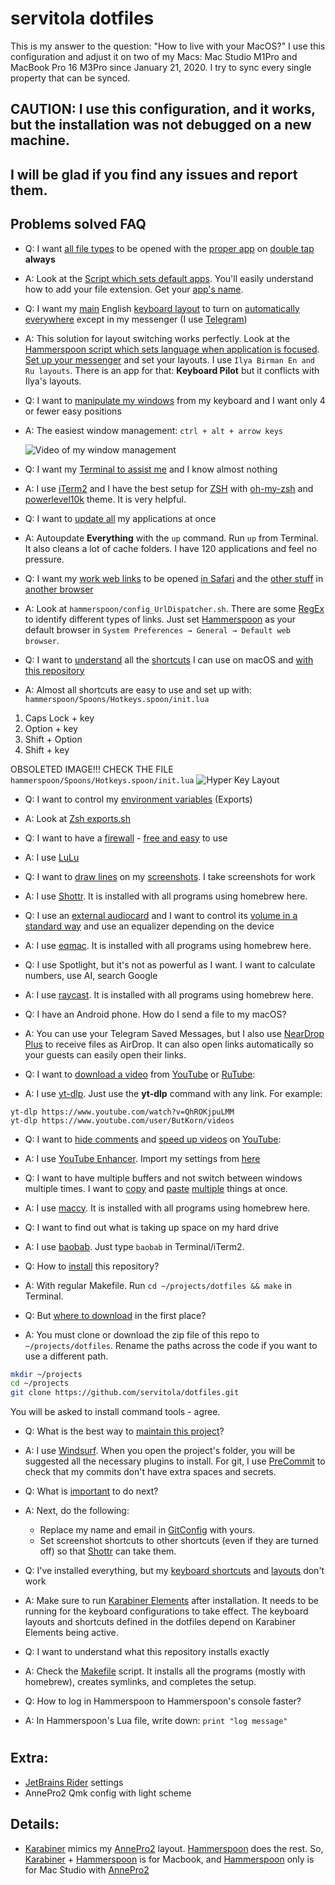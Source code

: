 # servitola dotfiles
This is my answer to the question: "How to live with your MacOS?"
I use this configuration and adjust it on two of my Macs: Mac Studio M1Pro and MacBook Pro 16 M3Pro since January 21, 2020. I try to sync every single property that can be synced.

## CAUTION: I use this configuration, and it works, but the installation was not debugged on a new machine.
## I will be glad if you find any issues and report them.
## Problems solved FAQ

* Q: I want <ins>all file types</ins> to be opened with the <ins>proper app</ins> on <ins>double tap</ins> **always**
* A: Look at the [Script which sets default apps](https://github.com/servitola/dotfiles/blob/master/macos/set_default_apps.sh). You'll easily understand how to add your file extension. Get your [app's name](https://stackoverflow.com/a/39464824/817396).

* Q: I want my <ins>main</ins> English <ins>keyboard layout</ins> to turn on <ins>automatically everywhere</ins> except in my messenger (I use [Telegram](https://telegram.org/))
* A: This solution for layout switching works perfectly. Look at the [Hammerspoon script which sets language when application is focused](https://github.com/servitola/dotfiles/blob/master/hammerspoon/set_language_on_app_focused.lua). [Set up your messenger](https://stackoverflow.com/a/39464824/817396) and set your layouts. I use `Ilya Birman En and Ru layouts`. There is an app for that: **Keyboard Pilot** but it conflicts with Ilya's layouts.

* Q: I want to <ins>manipulate my windows</ins> from my keyboard and I want only 4 or fewer easy positions
* A: The easiest window management: `ctrl + alt + arrow keys`

     ![Video of my window management](https://i.imgur.com/crdP0bi.gif)

* Q: I want my <ins>Terminal to assist me</ins> and I know almost nothing
* A: I use [iTerm2](https://iterm2.com/) and I have the best setup for [ZSH](https://www.wikiwand.com/en/Z_shell) with [oh-my-zsh](https://ohmyz.sh/) and [powerlevel10k](https://github.com/romkatv/powerlevel10k) theme. It is very helpful.

* Q: I want to <ins>update all</ins> my applications at once
* A: Autoupdate **Everything** with the `up` command. Run `up` from Terminal. It also cleans a lot of cache folders. I have 120 applications and feel no pressure.

* Q: I want my <ins>work web links</ins> to be opened <ins>in Safari</ins> and the <ins>other stuff</ins> in <ins>another browser</ins>
* A: Look at `hammerspoon/config_UrlDispatcher.sh`. There are some [RegEx](https://www.wikiwand.com/en/Regular_expression) to identify different types of links. Just set [Hammerspoon](hammerspoon.org/) as your default browser in `System Preferences → General → Default web browser`.

* Q: I want to <ins>understand</ins> all the <ins>shortcuts</ins> I can use on macOS and <ins>with this repository</ins>
* A: Almost all shortcuts are easy to use and set up with: `hammerspoon/Spoons/Hotkeys.spoon/init.lua`

1. Caps Lock + key
1. Option + key
1. Shift + Option
1. Shift + key

OBSOLETED IMAGE!!! CHECK THE FILE `hammerspoon/Spoons/Hotkeys.spoon/init.lua`
![Hyper Key Layout](https://i.imgur.com/37uyo3Z.jpg)

* Q: I want to control my <ins>environment variables</ins> (Exports)
* A: Look at [Zsh exports.sh](https://github.com/servitola/dotfiles/blob/master/zsh/exports.sh)

* Q: I want to have a <ins>firewall</ins> - <ins>free and easy</ins> to use
* A: I use [LuLu](https://objective-see.org/products/lulu.html)

* Q: I want to <ins>draw lines</ins> on my <ins>screenshots</ins>. I take screenshots for work
* A: I use [Shottr](https://shottr.cc/). It is installed with all programs using homebrew here.

* Q: I use an <ins>external audiocard</ins> and I want to control its <ins>volume in a standard way</ins> and use an equalizer depending on the device
* A: I use [eqmac](https://eqmac.app/). It is installed with all programs using homebrew here.

* Q: I use Spotlight, but it's not as powerful as I want. I want to calculate numbers, use AI, search Google
* A: I use [raycast](https://www.raycast.com/). It is installed with all programs using homebrew here.

* Q: I have an Android phone. How do I send a file to my macOS?
* A: You can use your Telegram Saved Messages, but I also use [NearDrop Plus](https://github.com/XRayAdamo/NearDrop) to receive files as AirDrop. It can also open links automatically so your guests can easily open their links.

* Q: I want to <ins>download a video</ins> from <ins>YouTube</ins> or <ins>RuTube</ins>:
* A: I use [yt-dlp](https://github.com/yt-dlp/yt-dlp). Just use the **yt-dlp** command with any link. For example:
```
yt-dlp https://www.youtube.com/watch?v=QhROKjpuLMM
yt-dlp https://www.youtube.com/user/ButKorn/videos
```

* Q: I want to <ins>hide comments</ins> and <ins>speed up videos</ins> on <ins>YouTube</ins>:
* A: I use [YouTube Enhancer](https://addons.mozilla.org/en-US/firefox/addon/enhancer-for-youtube/). Import my settings from [here](https://github.com/servitola/dotfiles/tree/master/youtube-enhancer)

* Q: I want to have multiple buffers and not switch between windows multiple times. I want to <ins>copy</ins> and <ins>paste</ins> <ins>multiple</ins> things at once.
* A: I use [maccy](https://maccy.app/). It is installed with all programs using homebrew here.

* Q: I want to find out what is taking up space on my hard drive
* A: I use [baobab](https://wiki.gnome.org/action/show/Apps/DiskUsageAnalyzer?action=show&redirect=Apps%2FBaobab). Just type `baobab` in Terminal/iTerm2.

* Q: How to <ins>install</ins> this repository?
* A: With regular Makefile. Run ```cd ~/projects/dotfiles && make``` in Terminal.

* Q: But <ins>where to download</ins> in the first place?
* A: You must clone or download the zip file of this repo to `~/projects/dotfiles`. Rename the paths across the code if you want to use a different path.
```bash
mkdir ~/projects
cd ~/projects
git clone https://github.com/servitola/dotfiles.git
```
You will be asked to install command tools - agree.

* Q: What is the best way to <ins>maintain this project</ins>?
* A: I use [Windsurf](https://codeium.com/windsurf). When you open the project's folder, you will be suggested all the necessary plugins to install. For git, I use [PreCommit](https://pre-commit.com/) to check that my commits don't have extra spaces and secrets.

* Q: What is <ins>important</ins> to do next?
* A: Next, do the following:
  * Replace my name and email in [GitConfig](https://github.com/servitola/dotfiles/blob/master/git/gitconfig) with yours.
  * Set screenshot shortcuts to other shortcuts (even if they are turned off) so that [Shottr](https://shottr.cc/) can take them.

* Q: I've installed everything, but my <ins>keyboard shortcuts</ins> and <ins>layouts</ins> don't work
* A: Make sure to run [Karabiner Elements](https://karabiner-elements.pqrs.org/) after installation. It needs to be running for the keyboard configurations to take effect. The keyboard layouts and shortcuts defined in the dotfiles depend on Karabiner Elements being active.

* Q: I want to understand what this repository installs exactly
* A: Check the [Makefile](https://github.com/servitola/dotfiles/blob/master/Makefile) script. It installs all the programs (mostly with homebrew), creates symlinks, and completes the setup.

* Q: How to log in Hammerspoon to Hammerspoon's console faster?
* A: In Hammerspoon's Lua file, write down:
```print "log message"```
#
## Extra:
* [JetBrains Rider](https://www.jetbrains.com/rider/) settings
* AnnePro2 Qmk config with light scheme

## Details:
* [Karabiner](https://karabiner-elements.pqrs.org/) mimics my [AnnePro2](https://www.annepro.net/) layout. [Hammerspoon](hammerspoon.org/) does the rest. So, [Karabiner](https://karabiner-elements.pqrs.org/) + [Hammerspoon](hammerspoon.org/) is for Macbook, and [Hammerspoon](hammerspoon.org/) only is for Mac Studio with [AnnePro2](https://www.annepro.net/)
